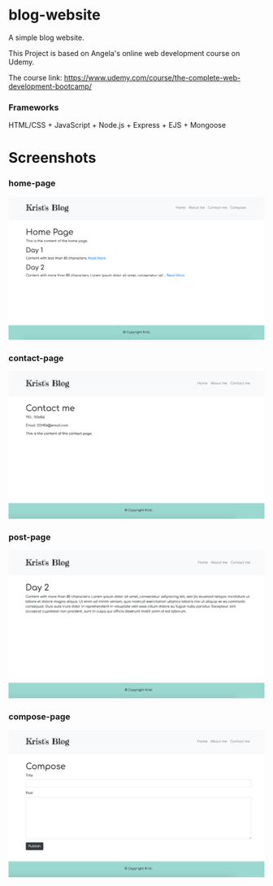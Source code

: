 # blog-website
A simple blog website.

This Project is based on Angela's online web development course on Udemy.

The course link: https://www.udemy.com/course/the-complete-web-development-bootcamp/

### Frameworks
HTML/CSS + JavaScript + Node.js + Express + EJS + Mongoose

# Screenshots
### home-page
![home-page](screenshots/home-page.png)
### contact-page
![home-page](screenshots/contact-page.png)
### post-page
![home-page](screenshots/post-page.png)
### compose-page
![home-page](screenshots/compose-page.png)
